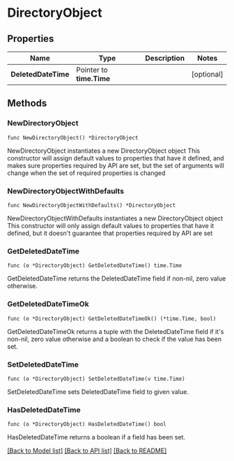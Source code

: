# DirectoryObject

## Properties

Name | Type | Description | Notes
------------ | ------------- | ------------- | -------------
**DeletedDateTime** | Pointer to **time.Time** |  | [optional] 

## Methods

### NewDirectoryObject

`func NewDirectoryObject() *DirectoryObject`

NewDirectoryObject instantiates a new DirectoryObject object
This constructor will assign default values to properties that have it defined,
and makes sure properties required by API are set, but the set of arguments
will change when the set of required properties is changed

### NewDirectoryObjectWithDefaults

`func NewDirectoryObjectWithDefaults() *DirectoryObject`

NewDirectoryObjectWithDefaults instantiates a new DirectoryObject object
This constructor will only assign default values to properties that have it defined,
but it doesn't guarantee that properties required by API are set

### GetDeletedDateTime

`func (o *DirectoryObject) GetDeletedDateTime() time.Time`

GetDeletedDateTime returns the DeletedDateTime field if non-nil, zero value otherwise.

### GetDeletedDateTimeOk

`func (o *DirectoryObject) GetDeletedDateTimeOk() (*time.Time, bool)`

GetDeletedDateTimeOk returns a tuple with the DeletedDateTime field if it's non-nil, zero value otherwise
and a boolean to check if the value has been set.

### SetDeletedDateTime

`func (o *DirectoryObject) SetDeletedDateTime(v time.Time)`

SetDeletedDateTime sets DeletedDateTime field to given value.

### HasDeletedDateTime

`func (o *DirectoryObject) HasDeletedDateTime() bool`

HasDeletedDateTime returns a boolean if a field has been set.


[[Back to Model list]](../README.md#documentation-for-models) [[Back to API list]](../README.md#documentation-for-api-endpoints) [[Back to README]](../README.md)


